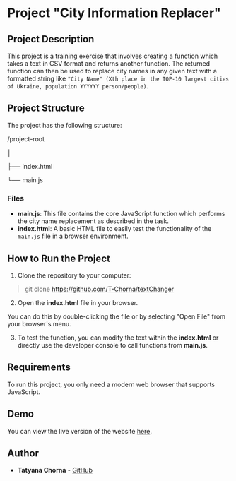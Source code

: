 # Project "City Information Replacer"

## Project Description

This project is a training exercise that involves creating a function which takes a text in CSV format and returns another function. 
The returned function can then be used to replace city names in any given text with a formatted string like 
`"City Name" (Xth place in the TOP-10 largest cities of Ukraine, population YYYYYY person/people)`.


## Project Structure

The project has the following structure:

/project-root

│

├── index.html

└── main.js


### Files

- **main.js**: This file contains the core JavaScript function which performs the city name replacement as described in the task.
- **index.html**: A basic HTML file to easily test the functionality of the `main.js` file in a browser environment.

## How to Run the Project

1. Clone the repository to your computer:
>git clone https://github.com/T-Chorna/textChanger

2. Open the **index.html** file in your browser.

You can do this by double-clicking the file or by selecting "Open File" from your browser's menu.

3. To test the function, you can modify the text within the **index.html** or directly use the developer console to call functions from **main.js**.

## Requirements

To run this project, you only need a modern web browser that supports JavaScript.

## Demo

You can view the live version of the website [here](https://t-chorna.github.io/textChanger/).

## Author

- **Tatyana Chorna** - [GitHub](https://github.com/T-Chorna)


